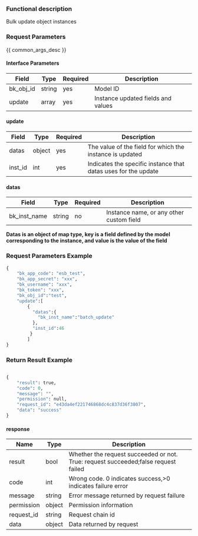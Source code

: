 ### Functional description

Bulk update object instances

### Request Parameters

{{ common_args_desc }}

#### Interface Parameters

| Field                | Type       | Required   | Description                            |
|---------------------|-------------|--------|----------------------------------|
| bk_obj_id           |  string      | yes  | Model ID                           |
| update              |  array| yes     | Instance updated fields and values             |

#### update
| Field         | Type   | Required| Description                           |
|--------------|--------|-------|--------------------------------|
| datas        |  object |yes    | The value of the field for which the instance is updated           |
| inst_id      |  int    | yes | Indicates the specific instance that datas uses for the update   |

#### datas
| Field         | Type   | Required| Description                           |
|--------------|--------|-------|--------------------------------|
| bk_inst_name | string |no    | Instance name, or any other custom field|

**Datas is an object of map type, key is a field defined by the model corresponding to the instance, and value is the value of the field**


### Request Parameters Example

```python
{
    "bk_app_code": "esb_test",
    "bk_app_secret": "xxx",
    "bk_username": "xxx",
    "bk_token": "xxx",
    "bk_obj_id":"test",
    "update":[
        {
          "datas":{
            "bk_inst_name":"batch_update"
          },
          "inst_id":46
         }
        ]
}
```


### Return Result Example

```python

{
    "result": true,
    "code": 0,
    "message": "",
    "permission": null,
    "request_id": "e43da4ef221746868dc4c837d36f3807",
    "data": "success"
}
```

#### response

| Name    | Type   | Description                                    |
| ------- | ------ | ------------------------------------- |
| result  | bool   | Whether the request succeeded or not. True: request succeeded;false request failed|
| code    |  int    | Wrong code. 0 indicates success,>0 indicates failure error    |
| message | string |Error message returned by request failure                    |
| permission    |  object |Permission information    |
| request_id    |  string |Request chain id    |
| data    |  object |Data returned by request                           |
